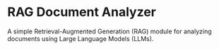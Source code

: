 # RAG Document Analyzer

A simple Retrieval-Augmented Generation (RAG) module for analyzing documents using Large Language Models (LLMs).
